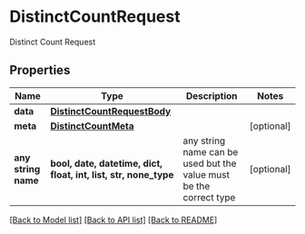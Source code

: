 # DistinctCountRequest

Distinct Count Request

## Properties
Name | Type | Description | Notes
------------ | ------------- | ------------- | -------------
**data** | [**DistinctCountRequestBody**](DistinctCountRequestBody.md) |  | 
**meta** | [**DistinctCountMeta**](DistinctCountMeta.md) |  | [optional] 
**any string name** | **bool, date, datetime, dict, float, int, list, str, none_type** | any string name can be used but the value must be the correct type | [optional]

[[Back to Model list]](../README.md#documentation-for-models) [[Back to API list]](../README.md#documentation-for-api-endpoints) [[Back to README]](../README.md)



